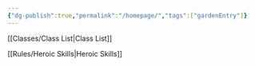 ```yaml
---
{"dg-publish":true,"permalink":"/homepage/","tags":["gardenEntry"]}
---
```



[[Classes/Class List\|Class List]]

[[Rules/Heroic Skills\|Heroic Skills]]


